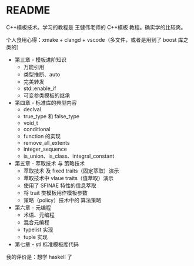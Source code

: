 # README

C++模板技术。学习的教程是 王健伟老师的 C++模板 教程。确实学的比较爽。

个人食用心得：xmake + clangd + vscode（多文件，或者是用到了 boost 库之类的）

- 第三章 - 模板进阶知识
  - 万能引用
  - 类型推断、auto
  - 完美转发
  - std::enable_if
  - 可变参类模板的继承
- 第四章 - 标准库的典型内容
  - declval
  - true_type 和 false_type
  - void_t
  - conditional
  - function 的实现
  - remove_all_extents
  - integer_sequence
  - is_union、is_class、integral_constant
- 第五章 - 萃取技术 与 策略技术
  - 萃取技术 及 fixed traits（固定萃取）演示
  - 萃取技术中 vlaue traits（值萃取）演示
  - 使用了 SFINAE 特性的信息萃取
  - 将 trait 类模板用作模板参数
  - 策略（policy）技术中的 算法策略
- 第六章 - 元编程
  - 术语、元编程
  - 混合元编程
  - typelist 实现
  - tuple 实现
- 第七章 - stl 标准模板库代码

我的评价是：想学 haskell 了

